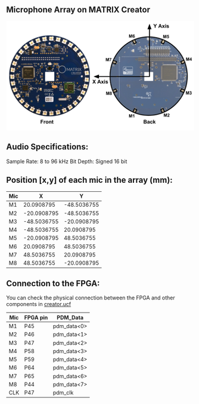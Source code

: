 ## Microphone Array on MATRIX Creator
![Mic Position](../img/mic_creator_position.png)

## Audio Specifications:

Sample Rate: 8 to 96 kHz
Bit Depth: Signed 16 bit

<!-- ## Position [x,y] of each mic in the array (mm): -->
<h2 style="padding-top:0;">Position [x,y] of each mic in the array (mm):</h2>

| Mic  |      X      |      Y      |  
| ---- | ----------- | ----------- |  
|  M1  |  20.0908795 | -48.5036755 |
|  M2  | -20.0908795 | -48.5036755 |
|  M3  | -48.5036755 | -20.0908795 |
|  M4  | -48.5036755 |  20.0908795 |
|  M5  | -20.0908795 |  48.5036755 |
|  M6  |  20.0908795 |  48.5036755 |
|  M7  |  48.5036755 |  20.0908795 |
|  M8  |  48.5036755 | -20.0908795 |


<h2 style="padding-top:0;">Connection to the FPGA:</h2>

You can check the physical connection between the FPGA and other components in 
<a href="https://github.com/matrix-io/matrix-creator-fpga/blob/master/creator_core/creator.ucf" target="_blank">creator.ucf</a>

| Mic  |   FPGA pin  |   PDM_Data  |  
| ---- | ----------- | ----------- |  
|  M1  |     P45     | pdm_data<0> |
|  M2  |     P46     | pdm_data<1> |
|  M3  |     P47     | pdm_data<2> |
|  M4  |     P58     | pdm_data<3> |
|  M5  |     P59     | pdm_data<4> |
|  M6  |     P64     | pdm_data<5> |
|  M7  |     P65     | pdm_data<6> |
|  M8  |     P44     | pdm_data<7> |
|  CLK |     P47     | pdm_clk     |